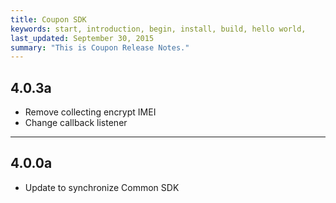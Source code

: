 ```yaml
---
title: Coupon SDK
keywords: start, introduction, begin, install, build, hello world,
last_updated: September 30, 2015
summary: "This is Coupon Release Notes."
---
```


## 4.0.3a
* Remove collecting encrypt IMEI
* Change callback listener

---

## 4.0.0a
* Update to synchronize Common SDK
